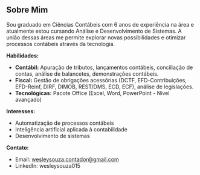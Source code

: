 ##  Sobre Mim

Sou graduado em Ciências Contábeis com 6 anos de experiência na área e atualmente estou cursando Análise e Desenvolvimento de Sistemas. A união dessas áreas me permite explorar novas possibilidades e otimizar processos contábeis através da tecnologia.

**Habilidades:**

* **Contábil:** Apuração de tributos, lançamentos contábeis, conciliação de contas, análise de balancetes, demonstrações contábeis.
* **Fiscal:** Gestão de obrigações acessórias (DCTF, EFD-Contribuições, EFD-Reinf, DIRF, DIMOB, REST/DMS, ECD, ECF), análise de legislações.
* **Tecnológicas:** Pacote Office (Excel, Word, PowerPoint - Nível avançado)

**Interesses:**

* Automatização de processos contábeis
* Inteligência artificial aplicada à contabilidade
* Desenvolvimento de sistemas 

**Contato:**
* Email: wesleysouza.contador@gmail.com
* LinkedIn: wesleysouza015
